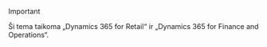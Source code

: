 > [!IMPORTANT]
> Ši tema taikoma „Dynamics 365 for Retail“ ir „Dynamics 365 for Finance and Operations“.
